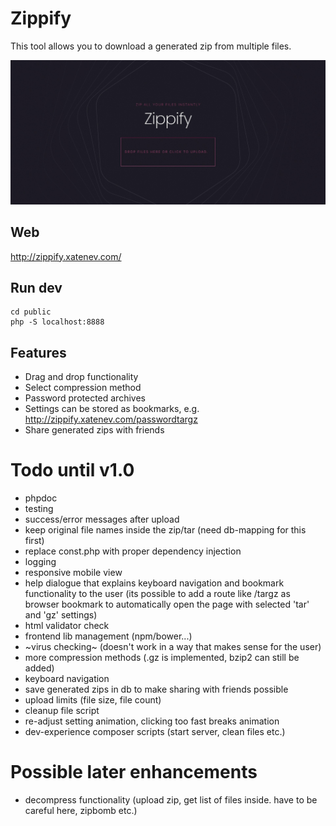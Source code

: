# Zippify

This tool allows you to download a generated zip from multiple files.

![Zippify](https://github.com/xatenev/zippify/blob/master/github/Zippify.png?raw=true)

## Web

http://zippify.xatenev.com/

## Run dev

````
cd public
php -S localhost:8888
```` 

## Features
- Drag and drop functionality
- Select compression method
- Password protected archives
- Settings can be stored as bookmarks, e.g. http://zippify.xatenev.com/passwordtargz
- Share generated zips with friends

# Todo until v1.0

- phpdoc
- testing
- success/error messages after upload
- keep original file names inside the zip/tar (need db-mapping for this first)
- replace const.php with proper dependency injection
- logging
- responsive mobile view
- help dialogue that explains keyboard navigation and bookmark functionality to the user (its possible to add a route like /targz as browser bookmark to automatically open the page with selected 'tar' and 'gz' settings)
- html validator check
- frontend lib management (npm/bower...)
- ~virus checking~ (doesn't work in a way that makes sense for the user)
- more compression methods (.gz is implemented, bzip2 can still be added)
- keyboard navigation
- save generated zips in db to make sharing with friends possible
- upload limits (file size, file count)
- cleanup file script
- re-adjust setting animation, clicking too fast breaks animation
- dev-experience composer scripts (start server, clean files etc.)

# Possible later enhancements

- decompress functionality (upload zip, get list of files inside. have to be careful here, zipbomb etc.)
